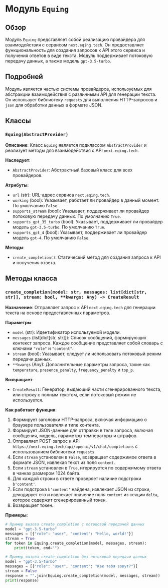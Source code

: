# Модуль `Equing`

## Обзор

Модуль `Equing` представляет собой реализацию провайдера для взаимодействия с сервисом `next.eqing.tech`. Он предоставляет функциональность для создания запросов к API этого сервиса и получения ответов в виде текста. Модуль поддерживает потоковую передачу данных, а также модель `gpt-3.5-turbo`.

## Подробней

Модуль является частью системы провайдеров, используемых для абстракции взаимодействия с различными API для генерации текста. Он использует библиотеку `requests` для выполнения HTTP-запросов и `json` для обработки данных в формате JSON.

## Классы

### `Equing(AbstractProvider)`

**Описание**: Класс `Equing` является подклассом `AbstractProvider` и реализует методы для взаимодействия с API `next.eqing.tech`.

**Наследует**:
- `AbstractProvider`: Абстрактный базовый класс для всех провайдеров.

**Атрибуты**:
- `url` (str): URL-адрес сервиса `next.eqing.tech`.
- `working` (bool): Указывает, работает ли провайдер в данный момент. По умолчанию `False`.
- `supports_stream` (bool): Указывает, поддерживает ли провайдер потоковую передачу данных. По умолчанию `True`.
- `supports_gpt_35_turbo` (bool): Указывает, поддерживает ли провайдер модель `gpt-3.5-turbo`. По умолчанию `True`.
- `supports_gpt_4` (bool): Указывает, поддерживает ли провайдер модель `gpt-4`. По умолчанию `False`.

**Методы**:
- `create_completion()`: Статический метод для создания запроса к API и получения ответа.

## Методы класса

### `create_completion(model: str, messages: list[dict[str, str]], stream: bool, **kwargs: Any) -> CreateResult`

**Назначение**: Отправляет запрос к API `next.eqing.tech` для генерации текста на основе предоставленных параметров.

**Параметры**:
- `model` (str): Идентификатор используемой модели.
- `messages` (list[dict[str, str]]): Список сообщений, формирующих контекст запроса. Каждое сообщение представляет собой словарь с ключами `"role"` и `"content"`.
- `stream` (bool): Указывает, следует ли использовать потоковый режим передачи данных.
- `**kwargs` (Any): Дополнительные параметры запроса, такие как `temperature`, `presence_penalty`, `frequency_penalty` и `top_p`.

**Возвращает**:
- `CreateResult`: Генератор, выдающий части сгенерированного текста, или строку с полным текстом, если потоковый режим не используется.

**Как работает функция**:

1. Формирует заголовки HTTP-запроса, включая информацию о браузере пользователя и типе контента.
2. Формирует JSON-данные для отправки в теле запроса, включая сообщения, модель, параметры температуры и штрафов.
3. Отправляет POST-запрос к API `https://next.eqing.tech/api/openai/v1/chat/completions` с использованием библиотеки `requests`.
4. Если `stream` установлен в `False`, возвращает содержимое ответа в формате JSON, извлекая текст из поля `content`.
5. Если `stream` установлен в `True`, итерируется по содержимому ответа в чанках размером 1024 байта.
6. Для каждой строки в ответе проверяет наличие подстроки `b'content'`.
7. Если подстрока `b'content'` найдена, извлекает JSON из строки, декодирует его и извлекает значение поля `content` из секции `delta`, которое содержит сгенерированный токен.
8. Возвращает токен.

**Примеры**:

```python
# Пример вызова create_completion с потоковой передачей данных
model = "gpt-3.5-turbo"
messages = [{"role": "user", "content": "Hello, world!"}]
stream = True
for token in Equing.create_completion(model, messages, stream):
    print(token, end="")

# Пример вызова create_completion без потоковой передачи данных
model = "gpt-3.5-turbo"
messages = [{"role": "user", "content": "Как тебя зовут?"}]
stream = False
response = "".join(Equing.create_completion(model, messages, stream))
print(response)